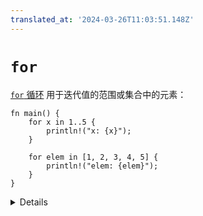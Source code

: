 ```yaml
---
translated_at: '2024-03-26T11:03:51.148Z'
---
```


# `for`

[`for` 循环](https://doc.rust-lang.org/std/keyword.for.html) 用于迭代值的范围或集合中的元素：

```rust,editable
fn main() {
    for x in 1..5 {
        println!("x: {x}");
    }

    for elem in [1, 2, 3, 4, 5] {
        println!("elem: {elem}");
    }
}
```

<details>

- 在底层，`for` 循环使用了一个名为 “迭代器” 的概念来处理不同类型的范围 / 集合的迭代。迭代器稍后会更详细地讨论。
- 注意 `for` 循环只迭代到 `4`。展示 `1..=5` 语法来进行包含终值的范围。

</details>
